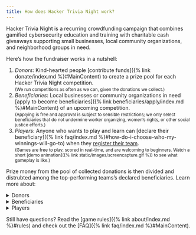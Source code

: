 ```yaml
---
title: How does Hacker Trivia Night work?
---
```


Hacker Trivia Night is a recurring crowdfunding campaign that combines gamified cybersecurity education and training with charitable cash giveaways supporting small businesses, local community organizations, and neighborhood groups in need.

Here&rsquo;s how the fundraiser works in a nutshell:

1. *Donors*: Kind-hearted people [contribute funds]({% link donate/index.md %}#MainContent) to create a prize pool for each Hacker Trivia Night competition.  
    <small>(We run competitions as often as we can, given the donations we collect.)</small>
1. *Beneficiaries*: Local businesses or community organizations in need [apply to become beneficiaries]({% link beneficiaries/apply/index.md %}#MainContent) of an upcoming competition.  
    <small>(Applying is free and approval is subject to sensible restrictions; we only select beneficiaries that do not undermine worker organizing, women&rsquo;s rights, or other social justice efforts.)</small>
1. *Players*: Anyone who wants to play and learn can [declare their beneficiary]({% link faq/index.md %}#how-do-i-choose-who-my-winnings-will-go-to) when they [register their team](https://ctf.techlearningcollective.com/index.php?page=registration).  
    <small>(Games are free to play, scored in real-time, and are welcoming to beginners. Watch a short [demo animation]({% link static/images/screencapture.gif %}) to see what gameplay is like.)</small>

Prize money from the pool of collected donations is then divided and distrubted among the top-performing teams&rsquo;s declared beneficiaries. Learn more about:

<details markdown="1">
<summary><span>Donors</span></summary>

Anyone who can afford to do so is encourage to [donate]({% link donate/index.md %}#MainContent) to the Hacker Trivia Night prize pool that will go to support the campaign&rsquo;s beneficiaries.

{:style="text-align: center;"}
[Donate now]({% link donate/index.md %}#MainContent){:.button}

1. [Donating]({% link donate/index.md %}#MainContent) via well-known payment platforms like PayPal makes the donation process secure, easy, and reliable.
    * We never get access to your payment information so there is no risk we can ever lose control of it.
    * PayPal fees are lower than many crowdfunding platforms, so more money ends up in the hands of beneficiaries.
1. Watch the prize pool grow as more good samaritans such as your friends, neighbors, and community members donate.
    * We publish real-time updates about collected donations received and payouts sent to beneficiaries to ensure funds are managed in a trusted, transparent manner. [Learn more]({% link donate/index.md %}).
1. Optionally, play in the [next game]({% link index.md %}#next-event) for a fun, engaging way to level-up your cybersecurity skillz while helping get money to local organizations in need!

{:style="text-align: center;"}
[Donate now]({% link donate/index.md %}#MainContent){:.button}

</details><!-- Donors -->

<details markdown="1">
<summary><span>Beneficiaries</span></summary>

Beneficiaries are groups or organizations who are doing awesome things. Our definition of &ldquo;awesome&rdquo; is quite loose; beneficiaries can be any local businesses, non-profit group, or other organization that has registered with us and that we believe shares our pro-social values. Not sure if you qualify? Don&rsquo;t stress! [Applying]({% link beneficiaries/apply/index.md %}#MainContent) is free.

{:style="text-align: center;"}
[Become a Beneficiary]({% link beneficiaries/apply/index.md %}#MainContent){:.button}

Here&rsquo;s how to get money by participating in Hacker Trivia Night:

1. [Apply]({% link beneficiaries/apply/index.md %}#MainContent) to become a Hacker Trivia Night beneficiary.
    * We require beneficiaries to register in order to ensure that donated funds go to those for whom the support is intended.
    * You can submit your application at any time, regardless of the current game&rsquo;s theme or status.
    * Applications are processed in batches, so you may not hear from us immediately. Please be patient!
1. Respond as quickly as you can to any additional inquiries we have during the confirmation process.
    * We will eventually need more information than we ask for initially, such as payout information.  
        <small>(We only maintain payout information for confirmed beneficiaries, not all applicants.)</small>
1. Inform your community via email, social media, and word-of-mouth that you are participating in Hacker Trivia Night when you are selected.
    * Hacker Trivia Night competitions are typically themed, so you will most likely be selected as a beneficiary in a group with similar types of beneficiaries.
1. Enlist champions to form teams to compete on your behalf.
    * Players must [declare their beneficiary]({% link faq/index.md %}#how-do-i-choose-who-my-winnings-will-go-to) when they register their teams.
    * You may also compete on your behalf!
1. Collect prize money after the game if any teams competing on your behalf have won.
    * The exact amount depends on the donations received from donors and the results of the game, of course.

{:style="text-align: center;"}
[Become a Beneficiary]({% link beneficiaries/apply/index.md %}#MainContent){:.button}

</details><!-- Beneficiaries  -->

<details markdown="1">
<summary><span>Players</span></summary>

Beginners (&ldquo;newbies&rdquo;) are welcome and encouraged to play! You can&rsquo;t be l33t if you don&rsquo;t try! If you&rsquo;re looking to level up your hacking skills, visit [TechLearningCollective.com](https://techlearningcollective.com/) to learn how you can participate in our next computer security training workshop.

Here&rsquo;s how to win money for your chosen beneficiary:

1. [Register](https://ctf.techlearningcollective.com/index.php?page=registration) on our game website:
    * Enter your name and an email address to identify yourself.
    * Form a team with others by entering additional names and email addresses when you register.  
        <small>(You can play by yourself making a team of one player.)</small>
    * Choose a team name, password, and emblem.  
        <small>(Give your team password to your teammates. Your teammates can then join you by logging in using the team name and the team password.)</small>
1. [Declare a beneficiary]({% link faq/index.md %}#how-do-i-choose-who-my-winnings-will-go-to) when you register so that your earnings are donated to the group you want to support:
    * To declare a beneficiary, include one &ldquo;player&rdquo; account bearing your beneficiary&rsquo;s name and email address. *Double-check your spelling!*  
        <small>(You can declare more than one beneficiary, in which case your portion of any winnings will be evenly split among the beneficiaries you declared.)</small>
1. Earn points by working with your teammates to find answers to the &ldquo;hacker trivia&rdquo; questions and solutions to the challenge puzzles:
    * Consider setting up a private chat room or video conference with your teammates ahead of time so that you can collaborate more effectively and earn more points faster.  
        <small>We recommend [Jitsi Meet](https://meet.jit.si/) (or any of these [additional Jitsi Meet instances](https://framatalk.org/accueil/en/info/)).</small>
1. Compete against the other teams to score more points faster than they do before the game clock counts down to zero.
    * You can sometimes earn bonus points simply by being the first team to solve a particular challenge.
    * Harder challenges are worth more points, but don&rsquo;t let another team overtake you simply by solving many easier challenges as you grind away on a difficult task! 
    * You can pay for hints with points you&rsquo;ve earned from solving previous challenges, but be mindful not to pay for more hints than you can afford!
1. You win if your team has the most points when the game clock hits zero.
    * Winning teams earn their declared beneficiaries prizes in the form of cash donations.
    * In the case of a tied score, the team with the most correct answers wins.  
    <small>(If multiple teams are still tied, the team who answered those questions correctly the fastest will be declared the winner.)</small>

Ready to hack for great justice?

{:style="text-align: center"}
[⚑ Click here to play ⚑](https://ctf.techlearningcollective.com/){:.button}

</details><!-- Players -->

Still have questions? Read the [game rules]({% link about/index.md %}#rules) and check out the [FAQ]({% link faq/index.md %}#MainContent).
